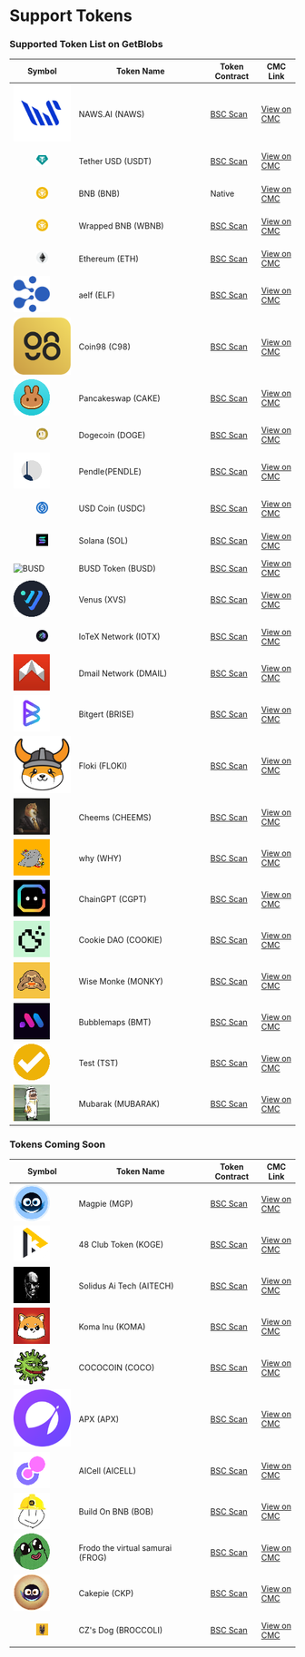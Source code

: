 # Support Tokens

### Supported Token List on GetBlobs

<table><thead><tr><th width="101">Symbol</th><th width="218">Token Name</th><th>Token Contract</th><th>CMC Link</th></tr></thead><tbody><tr><td><img src="../.gitbook/assets/image (23).png" alt="" data-size="original"></td><td>NAWS.AI (NAWS)</td><td><a href="https://bscscan.com/token/0x726a54e04f394b6e44e58a2d7cb0fec61361d10e">BSC Scan</a></td><td><a href="https://coinmarketcap.com/currencies/naws-ai/">View on CMC</a></td></tr><tr><td><div><figure><img src="../.gitbook/assets/image (74).png" alt=""><figcaption></figcaption></figure></div></td><td>Tether USD (USDT)</td><td><a href="https://bscscan.com/token/0x55d398326f99059ff775485246999027b3197955">BSC Scan</a></td><td><a href="https://coinmarketcap.com/currencies/tether/">View on CMC</a></td></tr><tr><td><div><figure><img src="../.gitbook/assets/image (73).png" alt=""><figcaption></figcaption></figure></div></td><td>BNB (BNB)</td><td>Native</td><td><a href="https://coinmarketcap.com/currencies/binance-coin/">View on CMC</a></td></tr><tr><td><div><figure><img src="../.gitbook/assets/image (79).png" alt=""><figcaption></figcaption></figure></div></td><td>Wrapped BNB (WBNB)</td><td><a href="https://bscscan.com/token/0xbb4CdB9CBd36B01bD1cBaEBF2De08d9173bc095c">BSC Scan</a></td><td><a href="https://coinmarketcap.com/currencies/wbnb/">View on CMC</a></td></tr><tr><td><div><figure><img src="../.gitbook/assets/image (72).png" alt=""><figcaption></figcaption></figure></div></td><td>Ethereum (ETH)</td><td><a href="https://bscscan.com/token/0x2170Ed0880ac9A755fd29B2688956BD959F933F8">BSC Scan</a></td><td><a href="https://coinmarketcap.com/currencies/ethereum/">View on CMC</a></td></tr><tr><td><img src="../.gitbook/assets/image (27).png" alt="" data-size="original"></td><td>aelf (ELF)</td><td><a href="https://bscscan.com/token/0xa3f020a5c92e15be13caf0ee5c95cf79585eecc9">BSC Scan</a></td><td><a href="https://coinmarketcap.com/currencies/aelf/">View on CMC</a></td></tr><tr><td><img src="../.gitbook/assets/image (55).png" alt="" data-size="original"></td><td>Coin98 (C98)</td><td><a href="https://bscscan.com/token/0xaec945e04baf28b135fa7c640f624f8d90f1c3a6">BSC Scan</a></td><td><a href="https://coinmarketcap.com/currencies/coin98/">View on CMC</a></td></tr><tr><td><img src="../.gitbook/assets/image (18).png" alt="" data-size="original"></td><td>Pancakeswap (CAKE)</td><td><a href="https://bscscan.com/token/0x0e09fabb73bd3ade0a17ecc321fd13a19e81ce82">BSC Scan</a></td><td><a href="https://coinmarketcap.com/currencies/pancakeswap/">View on CMC</a></td></tr><tr><td><div><figure><img src="../.gitbook/assets/image (75).png" alt=""><figcaption></figcaption></figure></div></td><td>Dogecoin (DOGE)</td><td><a href="https://bscscan.com/token/0xba2ae424d960c26247dd6c32edc70b295c744c43">BSC Scan</a></td><td><a href="https://coinmarketcap.com/currencies/dogecoin/">View on CMC</a></td></tr><tr><td><img src="../.gitbook/assets/image (19).png" alt="" data-size="original"></td><td>Pendle(PENDLE)</td><td><a href="https://bscscan.com/token/0xb3ed0a426155b79b898849803e3b36552f7ed507">BSC Scan</a></td><td><a href="https://coinmarketcap.com/currencies/pendle/">View on CMC</a></td></tr><tr><td><div><figure><img src="../.gitbook/assets/image (76).png" alt=""><figcaption></figcaption></figure></div></td><td>USD Coin (USDC)</td><td><a href="https://bscscan.com/token/0x8ac76a51cc950d9822d68b83fe1ad97b32cd580d">BSC Scan</a></td><td><a href="https://coinmarketcap.com/currencies/usd-coin/">View on CMC</a></td></tr><tr><td><div><figure><img src="../.gitbook/assets/image (77).png" alt=""><figcaption></figcaption></figure></div></td><td>Solana (SOL)</td><td><a href="https://bscscan.com/token/0x570a5d26f7765ecb712c0924e4de545b89fd43df">BSC Scan</a></td><td><a href="https://coinmarketcap.com/currencies/solana/">View on CMC</a></td></tr><tr><td><img src="https://cryptologos.cc/logos/binance-usd-busd-logo.png?v=025" alt="BUSD"></td><td>BUSD Token (BUSD)</td><td><a href="https://bscscan.com/token/0xe9e7cea3dedca5984780bafc599bd69add087d56">BSC Scan</a></td><td><a href="https://coinmarketcap.com/currencies/binance-usd/">View on CMC</a></td></tr><tr><td><img src="../.gitbook/assets/image (24).png" alt="" data-size="original"></td><td>Venus (XVS)</td><td><a href="https://bscscan.com/token/0xcf6bb5389c92bdda8a3747ddb454cb7a64626c63">BSC Scan</a></td><td><a href="https://coinmarketcap.com/currencies/venus/">View on CMC</a></td></tr><tr><td><div><figure><img src="../.gitbook/assets/image (78).png" alt=""><figcaption></figcaption></figure></div></td><td>IoTeX Network (IOTX)</td><td><a href="https://bscscan.com/token/0x9678e42cebeb63f23197d726b29b1cb20d0064e5">BSC Scan</a></td><td><a href="https://coinmarketcap.com/currencies/iotex/">View on CMC</a></td></tr><tr><td><img src="../.gitbook/assets/image (25).png" alt="" data-size="original"></td><td>Dmail Network (DMAIL)</td><td><a href="https://bscscan.com/token/0xcc6f1e1b87cfcbe9221808d2d85c501aab0b5192">BSC Scan</a></td><td><a href="https://coinmarketcap.com/currencies/dmail-network/">View on CMC</a></td></tr><tr><td><img src="../.gitbook/assets/image (26).png" alt="" data-size="original"></td><td>Bitgert (BRISE)</td><td><a href="https://bscscan.com/token/0x8FFf93E810a2eDaaFc326eDEE51071DA9d398E83">BSC Scan</a></td><td><a href="https://coinmarketcap.com/currencies/bitrise-token/">View on CMC</a></td></tr><tr><td><img src="../.gitbook/assets/image (56).png" alt="" data-size="original"></td><td>Floki (FLOKI)</td><td><a href="https://bscscan.com/token/0xfb5B838b6cfEEdC2873aB27866079AC55363D37E">BSC Scan</a></td><td><a href="https://coinmarketcap.com/currencies/floki-inu/">View on CMC</a></td></tr><tr><td><img src="../.gitbook/assets/image (49).png" alt="" data-size="original"></td><td>Cheems (CHEEMS)</td><td><a href="https://bscscan.com/token/0x0df0587216a4a1bb7d5082fdc491d93d2dd4b413">BSC Scan</a></td><td><a href="https://coinmarketcap.com/currencies/cheems-pet/">View on CMC</a></td></tr><tr><td><img src="../.gitbook/assets/image (29).png" alt="" data-size="original"></td><td>why (WHY)</td><td><a href="https://bscscan.com/token/0x9ec02756a559700d8d9e79ece56809f7bcc5dc27">BSC Scan</a></td><td><a href="https://coinmarketcap.com/currencies/why/">View on CMC</a></td></tr><tr><td><img src="../.gitbook/assets/image.png" alt=""></td><td>ChainGPT (CGPT)</td><td><a href="https://bscscan.com/token/0x9840652DC04fb9db2C43853633f0F62BE6f00f98">BSC Scan</a></td><td><a href="https://coinmarketcap.com/currencies/chaingpt/">View on CMC</a></td></tr><tr><td><img src="../.gitbook/assets/image (57).png" alt="" data-size="original"></td><td>Cookie DAO (COOKIE)</td><td><a href="https://bscscan.com/token/0xc0041ef357b183448b235a8ea73ce4e4ec8c265f">BSC Scan</a></td><td><a href="https://coinmarketcap.com/currencies/cookie/">View on CMC</a></td></tr><tr><td><img src="../.gitbook/assets/image (58).png" alt="" data-size="original"></td><td>Wise Monke (MONKY)</td><td><a href="https://bscscan.com/token/0x59e69094398afbea632f8bd63033bdd2443a3be1">BSC Scan</a></td><td><a href="https://coinmarketcap.com/currencies/wise-monkey/">View on CMC</a></td></tr><tr><td><img src="../.gitbook/assets/35214.png" alt="" data-size="original"></td><td>Bubblemaps (BMT)</td><td><a href="https://bscscan.com/token/0x7d814b9eD370Ec0a502EdC3267393bF62d891B62">BSC Scan</a></td><td><a href="https://coinmarketcap.com/currencies/bubblemaps/">View on CMC</a></td></tr><tr><td><img src="../.gitbook/assets/35647.png" alt="" data-size="original"></td><td>Test (TST)</td><td><a href="https://bscscan.com/token/0x86Bb94DdD16Efc8bc58e6b056e8df71D9e666429">BSC Scan</a></td><td><a href="https://coinmarketcap.com/currencies/test-token-bsc/">View on CMC</a></td></tr><tr><td><img src="../.gitbook/assets/36041 (1).png" alt="" data-size="original"></td><td>Mubarak (MUBARAK)</td><td><a href="https://bscscan.com/token/0x5C85D6C6825aB4032337F11Ee92a72DF936b46F6">BSC Scan</a></td><td><a href="https://coinmarketcap.com/currencies/mubarak/">View on CMC</a></td></tr></tbody></table>

### Tokens Coming Soon

<table><thead><tr><th width="101">Symbol</th><th width="218">Token Name</th><th>Token Contract</th><th>CMC Link</th></tr></thead><tbody><tr><td><img src="../.gitbook/assets/symbol_MGP.png" alt="" data-size="original"></td><td>Magpie (MGP)</td><td><a href="https://bscscan.com/token/0xd06716e1ff2e492cc5034c2e81805562dd3b45fa">BSC Scan</a></td><td><a href="https://coinmarketcap.com/currencies/magpie/">View on CMC</a></td></tr><tr><td><img src="../.gitbook/assets/image (3).png" alt=""></td><td>48 Club Token (KOGE)</td><td><a href="https://bscscan.com/token/0xe6df05ce8c8301223373cf5b969afcb1498c5528">BSC Scan</a></td><td><a href="https://coinmarketcap.com/currencies/bnb48-club-token/">View on CMC</a></td></tr><tr><td><img src="../.gitbook/assets/image (4).png" alt="" data-size="original"></td><td>Solidus Ai Tech (AITECH)</td><td><a href="https://bscscan.com/token/0x2d060ef4d6bf7f9e5edde373ab735513c0e4f944">BSC Scan</a></td><td><a href="https://coinmarketcap.com/currencies/solidus-ai-tech/">View on CMC</a></td></tr><tr><td><img src="../.gitbook/assets/image (6).png" alt="" data-size="original"></td><td>Koma Inu (KOMA)</td><td><a href="https://bscscan.com/token/0xd5eaaac47bd1993d661bc087e15dfb079a7f3c19">BSC Scan</a></td><td><a href="https://coinmarketcap.com/currencies/koma-inu/">View on CMC</a></td></tr><tr><td><img src="../.gitbook/assets/image (7).png" alt="" data-size="original"></td><td>COCOCOIN (COCO)</td><td><a href="https://bscscan.com/token/0xf563e86e461de100cfcfd8b65daa542d3d4b0550">BSC Scan</a></td><td><a href="https://coinmarketcap.com/currencies/cococoin-bsc/">View on CMC</a></td></tr><tr><td><img src="../.gitbook/assets/image (8).png" alt="" data-size="original"></td><td>APX (APX)</td><td><a href="https://bscscan.com/token/0x78f5d389f5cdccfc41594abab4b0ed02f31398b3">BSC Scan</a></td><td><a href="https://coinmarketcap.com/currencies/apollox/">View on CMC</a></td></tr><tr><td><img src="../.gitbook/assets/image (10).png" alt="" data-size="original"></td><td>AICell (AICELL)</td><td><a href="https://bscscan.com/token/0xde04da55b74435d7b9f2c5c62d9f1b53929b09aa">BSC Scan</a></td><td><a href="https://coinmarketcap.com/currencies/aicell/">View on CMC</a></td></tr><tr><td><img src="../.gitbook/assets/symbol_BOB.png" alt="" data-size="original"></td><td>Build On BNB (BOB)</td><td><a href="https://bscscan.com/token/0x51363f073b1e4920fda7aa9e9d84ba97ede1560e">BSC Scan</a></td><td><a href="https://coinmarketcap.com/currencies/build-on-bnb/">View on CMC</a></td></tr><tr><td><img src="../.gitbook/assets/image (12).png" alt="" data-size="original"></td><td>Frodo the virtual samurai<br>(FROG)</td><td><a href="https://bscscan.com/token/0x4ad663403df2f0e7987bc9c74561687472e1611c">BSC Scan</a></td><td><a href="https://coinmarketcap.com/currencies/frodo-the-virtual-samurai/">View on CMC</a></td></tr><tr><td><img src="../.gitbook/assets/image (13).png" alt="" data-size="original"></td><td>Cakepie (CKP)</td><td><a href="https://bscscan.com/token/0x2b5d9adea07b590b638ffc165792b2c610eda649">BSC Scan</a></td><td><a href="https://coinmarketcap.com/currencies/cakepie-xyz/">View on CMC</a></td></tr><tr><td><div><figure><img src="../.gitbook/assets/image (71).png" alt=""><figcaption></figcaption></figure></div></td><td>CZ's Dog (BROCCOLI)</td><td><a href="https://bscscan.com/address/0x6d5AD1592ed9D6D1dF9b93c793AB759573Ed6714">BSC Scan</a></td><td><a href="https://coinmarketcap.com/currencies/czsdog-broccoli/">View on CMC</a></td></tr></tbody></table>
